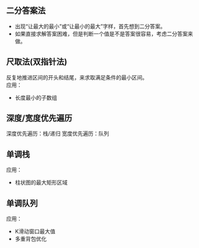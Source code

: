 ## 二分答案法
- 出现“让最大的最小”或“让最小的最大”字样，首先想到二分答案。
- 如果直接求解答案困难，但是判断一个值是不是答案很容易，考虑二分答案来做。

## 尺取法(双指针法)
反复地推进区间的开头和结尾，来求取满足条件的最小区间。  
应用：
- 长度最小的子数组

## 深度/宽度优先遍历
深度优先遍历：栈/递归
宽度优先遍历：队列

## 单调栈
应用：
- 柱状图的最大矩形区域

## 单调队列
应用：
- K滑动窗口最大值
- 多重背包优化